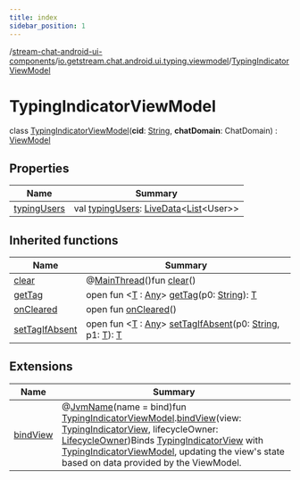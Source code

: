 ```yaml
---
title: index
sidebar_position: 1
---
```

/[stream-chat-android-ui-components](../../index.md)/[io.getstream.chat.android.ui.typing.viewmodel](../index.md)/[TypingIndicatorViewModel](index.md)  
  
  
  
# TypingIndicatorViewModel  
class [TypingIndicatorViewModel](index.md)(**cid**: [String](https://kotlinlang.org/api/latest/jvm/stdlib/kotlin/-string/index.html), **chatDomain**: ChatDomain) : [ViewModel](https://developer.android.com/reference/kotlin/androidx/lifecycle/ViewModel.html)  
  
## Properties  
  
|  Name |  Summary | 
|---|---|
| <a name="io.getstream.chat.android.ui.typing.viewmodel/TypingIndicatorViewModel/typingUsers/#/PointingToDeclaration/"></a>[typingUsers](typingUsers.md)| <a name="io.getstream.chat.android.ui.typing.viewmodel/TypingIndicatorViewModel/typingUsers/#/PointingToDeclaration/"></a>val [typingUsers](typingUsers.md): [LiveData](https://developer.android.com/reference/kotlin/androidx/lifecycle/LiveData.html)&lt;[List](https://kotlinlang.org/api/latest/jvm/stdlib/kotlin.collections/-list/index.html)&lt;User&gt;&gt;|
  
  
## Inherited functions  
  
|  Name |  Summary | 
|---|---|
| <a name="androidx.lifecycle/ViewModel/clear/#/PointingToDeclaration/"></a>[clear](index.md#-1936886459%2FFunctions%2F-523872580)| <a name="androidx.lifecycle/ViewModel/clear/#/PointingToDeclaration/"></a>@[MainThread](https://developer.android.com/reference/kotlin/androidx/annotation/MainThread.html)()fun [clear](index.md#-1936886459%2FFunctions%2F-523872580)()|
| <a name="androidx.lifecycle/ViewModel/getTag/#kotlin.String/PointingToDeclaration/"></a>[getTag](index.md#-215894976%2FFunctions%2F-523872580)| <a name="androidx.lifecycle/ViewModel/getTag/#kotlin.String/PointingToDeclaration/"></a>open fun &lt;[T](index.md#-215894976%2FFunctions%2F-523872580) : [Any](https://kotlinlang.org/api/latest/jvm/stdlib/kotlin/-any/index.html)&gt; [getTag](index.md#-215894976%2FFunctions%2F-523872580)(p0: [String](https://kotlinlang.org/api/latest/jvm/stdlib/kotlin/-string/index.html)): [T](index.md#-215894976%2FFunctions%2F-523872580)|
| <a name="androidx.lifecycle/ViewModel/onCleared/#/PointingToDeclaration/"></a>[onCleared](index.md#-1930136507%2FFunctions%2F-523872580)| <a name="androidx.lifecycle/ViewModel/onCleared/#/PointingToDeclaration/"></a>open fun [onCleared](index.md#-1930136507%2FFunctions%2F-523872580)()|
| <a name="androidx.lifecycle/ViewModel/setTagIfAbsent/#kotlin.String#TypeParam(bounds=[kotlin.Any])/PointingToDeclaration/"></a>[setTagIfAbsent](index.md#-1567230750%2FFunctions%2F-523872580)| <a name="androidx.lifecycle/ViewModel/setTagIfAbsent/#kotlin.String#TypeParam(bounds=[kotlin.Any])/PointingToDeclaration/"></a>open fun &lt;[T](index.md#-1567230750%2FFunctions%2F-523872580) : [Any](https://kotlinlang.org/api/latest/jvm/stdlib/kotlin/-any/index.html)&gt; [setTagIfAbsent](index.md#-1567230750%2FFunctions%2F-523872580)(p0: [String](https://kotlinlang.org/api/latest/jvm/stdlib/kotlin/-string/index.html), p1: [T](index.md#-1567230750%2FFunctions%2F-523872580)): [T](index.md#-1567230750%2FFunctions%2F-523872580)|
  
  
## Extensions  
  
|  Name |  Summary | 
|---|---|
| <a name="io.getstream.chat.android.ui.typing.viewmodel//bindView/io.getstream.chat.android.ui.typing.viewmodel.TypingIndicatorViewModel#io.getstream.chat.android.ui.typing.TypingIndicatorView#androidx.lifecycle.LifecycleOwner/PointingToDeclaration/"></a>[bindView](../bindView.md)| <a name="io.getstream.chat.android.ui.typing.viewmodel//bindView/io.getstream.chat.android.ui.typing.viewmodel.TypingIndicatorViewModel#io.getstream.chat.android.ui.typing.TypingIndicatorView#androidx.lifecycle.LifecycleOwner/PointingToDeclaration/"></a>@[JvmName](https://kotlinlang.org/api/latest/jvm/stdlib/kotlin.jvm/-jvm-name/index.html)(name = bind)fun [TypingIndicatorViewModel](index.md).[bindView](../bindView.md)(view: [TypingIndicatorView](../../io.getstream.chat.android.ui.typing/TypingIndicatorView/index.md), lifecycleOwner: [LifecycleOwner](https://developer.android.com/reference/kotlin/androidx/lifecycle/LifecycleOwner.html))Binds [TypingIndicatorView](../../io.getstream.chat.android.ui.typing/TypingIndicatorView/index.md) with [TypingIndicatorViewModel](index.md), updating the view's state based on data provided by the ViewModel.|

